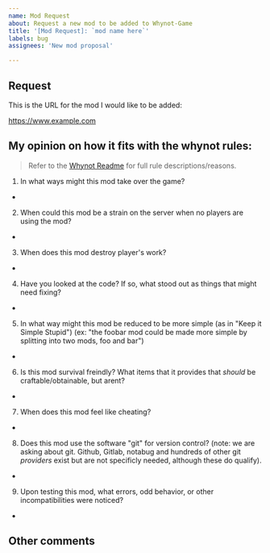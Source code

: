 ```yaml
---
name: Mod Request
about: Request a new mod to be added to Whynot-Game
title: '[Mod Request]: `mod name here`'
labels: bug
assignees: 'New mod proposal'

---
```

## Request

This is the URL for the mod I would like to be added:

https://www.example.com

## My opinion on how it fits with the whynot rules:

> Refer to the [Whynot Readme](https://github.com/minetest-whynot/whynot-game#readme) for full rule descriptions/reasons.

1. In what ways might this mod take over the game?
  - 
2. When could this mod be a strain on the server when no players are using the mod?
  - 
3. When does this mod destroy player's work?
  - 
4. Have you looked at the code? If so, what stood out as things that might need fixing?
  - 
5. In what way might this mod be reduced to be more simple (as in "Keep it Simple Stupid") (ex: "the foobar mod could be made more simple by splitting into two mods, foo and bar")
  - 
6. Is this mod survival freindly? What items that it provides that _should_ be craftable/obtainable, but arent?
  - 
7. When does this mod feel like cheating?
  - 
8. Does this mod use the software "git" for version control? (note: we are asking about git. Github, Gitlab, notabug and hundreds of other git _providers_ exist but are not specificly needed, although these do qualify).
  - 
9. Upon testing this mod, what errors, odd behavior, or other incompatibilities were noticed?
  - 

## Other comments
